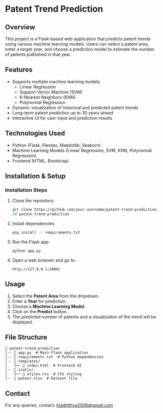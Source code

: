 # Patent Trend Prediction

## Overview
This project is a Flask-based web application that predicts patent trends using various machine learning models. Users can select a patent area, enter a target year, and choose a prediction model to estimate the number of patents published in that year.

## Features
- Supports multiple machine learning models:
  - Linear Regression
  - Support Vector Machine (SVM)
  - K-Nearest Neighbors (KNN)
  - Polynomial Regression
- Dynamic visualization of historical and predicted patent trends
- Long-term patent prediction up to 30 years ahead
- Interactive UI for user input and prediction results

## Technologies Used
- Python (Flask, Pandas, Matplotlib, Seaborn)
- Machine Learning Models (Linear Regression, SVM, KNN, Polynomial Regression)
- Frontend (HTML, Bootstrap)

## Installation & Setup
### Installation Steps
1. Clone the repository:
   ```bash
   git clone https://github.com/your-username/patent-trend-prediction.git
   cd patent-trend-prediction
   ```
2. Install dependencies:
   ```bash
   pip install -r requirements.txt
   ```
3. Run the Flask app:
   ```bash
   python app.py
   ```
4. Open a web browser and go to:
   ```
   http://127.0.0.1:5000/
   ```

## Usage
1. Select the **Patent Area** from the dropdown.
2. Enter a **Year** for prediction.
3. Choose a **Machine Learning Model**.
4. Click on the **Predict** button.
5. The predicted number of patents and a visualization of the trend will be displayed.

## File Structure
```
📂 patent-trend-prediction
│-- 📄 app.py  # Main Flask application
│-- 📄 requirements.txt  # Python dependencies
│-- 📂 templates/
│   ├── 📄 index.html  # Frontend UI
│-- 📂 static/
│   ├── 📄 styles.css  # CSS styling
│-- 📄 patent.xlsx  # Dataset file
```



## Contact
For any queries, contact: ktadhithya2006@gmail.com

